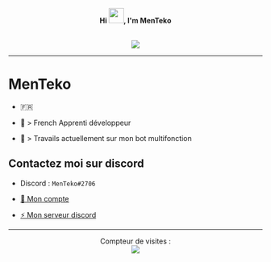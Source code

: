 <p align='center'>
  <b>Hi <img src="https://raw.githubusercontent.com/MartinHeinz/MartinHeinz/master/wave.gif" width="30px">, I'm MenTeko</b><br>
</p>

<p align="center"><br>
  <a href="https://github.com/MenTeko">
    <img src="https://discord.c99.nl/widget/theme-4/350670974573740033.png"/>
     </a>
</p>

--- 

# MenTeko
- 🇫🇷

- 🐍 > French Apprenti développeur
- 🔭 > Travails actuellement sur mon bot multifonction 

## Contactez moi sur discord
- Discord : `MenTeko#2706`

- [👋 Mon compte](https://github.com/MenTeko)

- [⚡ Mon serveur discord](https://discord.io/menteko)


---  

<p align="center"> 
  Compteur de visites :<br>
  <img src="https://profile-counter.glitch.me/MenTeko/count.svg" />
</p>

